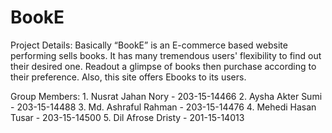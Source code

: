 # BookE

Project Details:
Basically “BookE” is an E-commerce based website performing sells books. It has many tremendous users' flexibility to find out their desired one.
Readout a glimpse of books then purchase according to their preference. Also, this site offers Ebooks to its users. 

Group Members:
    1. Nusrat Jahan Nory    - 203-15-14466
    2. Aysha Akter Sumi     - 203-15-14488
    3. Md. Ashraful Rahman  - 203-15-14476
    4. Mehedi Hasan Tusar   - 203-15-14500
    5. Dil Afrose Dristy    - 201-15-14013
